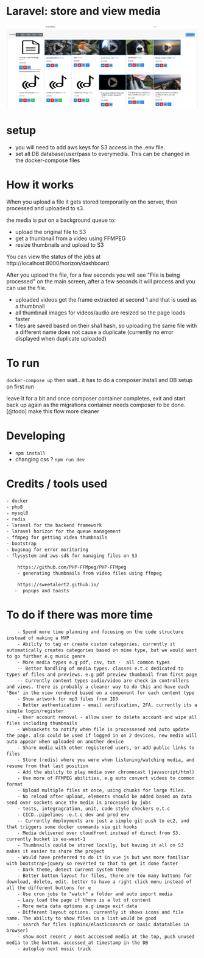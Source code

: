 # Laravel: store and view media

![homepage](screenshot.png)


# setup
- you will need to add aws keys for S3 access in the .env file.
- set all DB database/user/pass to everymedia. This can be changed in the docker-compose files

# How it works

When you upload a file it gets stored temporarily on the server, then processed and uploaded to s3.

the media is put on a background queue to:
- upload the original file to S3
- get a thumbnail from a video using FFMPEG
- resize thumbnails and upload to S3

You can view the status of the jobs at http://localhost:8000/horizon/dashboard

After you upload the file, for a few seconds you will see "File is being processed" on
the main screen, after a few seconds it will process and you can use the file.


  - uploaded videos get the frame extracted at second 1 and that is used as a thumbnail 
  - all thumbnail images for videos/audio are resized so the page loads faster
  - files are saved based on their sha1 hash, so uploading the same file with a different name does not cause a duplicate (currently no error displayed when duplicate uploaded)


# To run

`docker-compose up` then wait.. it has to do a composer install and DB setup on first run

leave it for a bit and once composer container completes, exit and start back up again
 as the migrations container needs composer to be done. [@todo] make this flow more cleaner


# Developing

- `npm install`
- changing css ? `npm run dev`


# Credits / tools used
    - docker
    - php8
    - mysql8
    - redis
    - laravel for the backend framework
    - laravel horizon for the queue management
    - ffmpeg for getting video thumbnails
    - bootstrap
    - bugsnag for error moritoring
    - flysystem and aws-sdk for managing files on S3


    
```
    https://github.com/PHP-FFMpeg/PHP-FFMpeg
    - generating thumbnails from video files using ffmpeg
```

```
    https://sweetalert2.github.io/
   -  popups and toasts
```

# To do if there was more time
```
    - Spend more time planning and focusing on the code structure instead of making a MVP
    - Ability to tag or create custom categories. currently it automatically creates categories based on mime type, but we would want to go further e.g music genre
    - More media types e.g pdf, csv, txt -  all common types
    -- Better handling of media types. classes e.t.c dedicated to types of files and previews. e.g pdf preview thumbnail from first page
    -- Currently content types audio/video are check in controllers and views. there is probably a cleaner way to do this and have each 'Box' in the view rendered based on a component for each content type
    - Show artwork for mp3 files from ID3
    - Better authentication - email verification, 2FA. currently its a simple login/register
    - User account removal - allow user to delete account and wipe all files including thumbnails
    - Websockets to notify when file is processesed and auto update the page. also could be used if logged in on 2 devices, new media will auto appear when uploaded on another device
    - Share media with other registered users, or add public links to files
    - Store (redis) where you were when listening/watching media, and resume from that last position
    - Add the ability to play media over chromecast (javascript/html)
    - Use more of FFMPEG abilities, e.g auto convert videos to common format
    - Upload multiple files at once, using chunks for large files.
    - No reload after upload, elements should be added based on data send over sockets once the media is processed by jobs
    - tests, integragration, unit, code style checkers e.t.c
    - CICD..pipelines .e.t.c dev and prod env
    -- Currently deployments are just a simple git push to ec2, and that triggers some docker commands via git hooks
    - Media delivered over cloudfront instead of direct from S3. currently bucket is eu-west-1 
    - Thumbnails could be stored locally, but having it all on S3 makes it easier to share the project
    - Would have preferred to do it in vue js but was more familiar with bootstrap+jquery so reverted to that to get it done faster
    - Dark theme, detect current system theme
    - Better button layout for files, there are too many buttons for download, delete, edit. better to have a right click menu instead of all the different buttons for e
    - Use cron jobs to "watch" a folder and auto import media
    - Lazy load the page if there is a lot of content
    - More meta data options e.g image exif data
    - Different layout options. currently it shows icons and file name. The ability to show files in a list would be good 
    - search for files (sphinx/elasticsearch or basic datatables in browser)
    - show most recent / most acccessed media at the top, push unused media to the bottom. accessed_at timestamp in the DB
    - autoplay next music track
```
